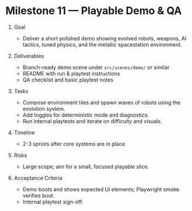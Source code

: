 # Milestone 11 — Playable Demo & QA

1. Goal
   - Deliver a short polished demo showing evolved robots, weapons, AI tactics, tuned physics, and the metallic spacestation environment.

2. Deliverables
   - Branch-ready demo scene under `src/scenes/demo/` or similar
   - README with run & playtest instructions
   - QA checklist and basic playtest notes

3. Tasks
   - Compose environment tiles and spawn waves of robots using the evolution system.
   - Add toggles for deterministic mode and diagnostics.
   - Run internal playtests and iterate on difficulty and visuals.

4. Timeline
   - 2-3 sprints after core systems are in place.

5. Risks
   - Large scope; aim for a small, focused playable slice.

6. Acceptance Criteria
   - Demo boots and shows expected UI elements; Playwright smoke verifies boot.
   - Internal playtest sign-off.
